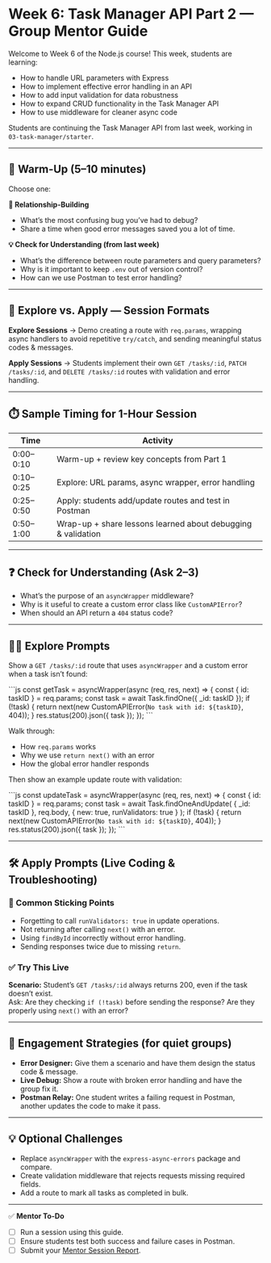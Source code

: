 # Week 6: Task Manager API Part 2 — Group Mentor Guide

Welcome to Week 6 of the Node.js course! This week, students are learning:

- How to handle URL parameters with Express  
- How to implement effective error handling in an API  
- How to add input validation for data robustness  
- How to expand CRUD functionality in the Task Manager API  
- How to use middleware for cleaner async code

Students are continuing the Task Manager API from last week, working in `03-task-manager/starter`.

---

## 🧊 Warm-Up (5–10 minutes)

Choose one:

**👋 Relationship-Building**  
- What’s the most confusing bug you’ve had to debug?  
- Share a time when good error messages saved you a lot of time.  

**💡 Check for Understanding (from last week)**  
- What’s the difference between route parameters and query parameters?  
- Why is it important to keep `.env` out of version control?  
- How can we use Postman to test error handling?

---

## 🧭 Explore vs. Apply — Session Formats

**Explore Sessions** → Demo creating a route with `req.params`, wrapping async handlers to avoid repetitive `try/catch`, and sending meaningful status codes & messages.  

**Apply Sessions** → Students implement their own `GET /tasks/:id`, `PATCH /tasks/:id`, and `DELETE /tasks/:id` routes with validation and error handling.

---

## ⏱️ Sample Timing for 1-Hour Session

| Time      | Activity                                                        |
|-----------|-----------------------------------------------------------------|
| 0:00–0:10 | Warm-up + review key concepts from Part 1                       |
| 0:10–0:25 | Explore: URL params, async wrapper, error handling              |
| 0:25–0:50 | Apply: students add/update routes and test in Postman           |
| 0:50–1:00 | Wrap-up + share lessons learned about debugging & validation    |

---

## ❓ Check for Understanding (Ask 2–3)

- What’s the purpose of an `asyncWrapper` middleware?  
- Why is it useful to create a custom error class like `CustomAPIError`?  
- When should an API return a `404` status code?  

---

## 🧑‍🏫 Explore Prompts

Show a `GET /tasks/:id` route that uses `asyncWrapper` and a custom error when a task isn’t found:

\`\`\`js
const getTask = asyncWrapper(async (req, res, next) => {
  const { id: taskID } = req.params;
  const task = await Task.findOne({ _id: taskID });
  if (!task) {
    return next(new CustomAPIError(`No task with id: ${taskID}`, 404));
  }
  res.status(200).json({ task });
});
\`\`\`

Walk through:
- How `req.params` works
- Why we use `return next()` with an error
- How the global error handler responds

Then show an example update route with validation:

\`\`\`js
const updateTask = asyncWrapper(async (req, res, next) => {
  const { id: taskID } = req.params;
  const task = await Task.findOneAndUpdate(
    { _id: taskID },
    req.body,
    { new: true, runValidators: true }
  );
  if (!task) {
    return next(new CustomAPIError(`No task with id: ${taskID}`, 404));
  }
  res.status(200).json({ task });
});
\`\`\`

---

## 🛠️ Apply Prompts (Live Coding & Troubleshooting)

### 🔧 Common Sticking Points
* Forgetting to call `runValidators: true` in update operations.  
* Not returning after calling `next()` with an error.  
* Using `findById` incorrectly without error handling.  
* Sending responses twice due to missing `return`.

### ✅ Try This Live

**Scenario:** Student’s `GET /tasks/:id` always returns 200, even if the task doesn’t exist.  
Ask: Are they checking `if (!task)` before sending the response? Are they properly using `next()` with an error?

---

## 💬 Engagement Strategies (for quiet groups)

- **Error Designer:** Give them a scenario and have them design the status code & message.  
- **Live Debug:** Show a route with broken error handling and have the group fix it.  
- **Postman Relay:** One student writes a failing request in Postman, another updates the code to make it pass.

---

## 💡 Optional Challenges

- Replace `asyncWrapper` with the `express-async-errors` package and compare.  
- Create validation middleware that rejects requests missing required fields.  
- Add a route to mark all tasks as completed in bulk.

---

✅ **Mentor To-Do**  
- [ ] Run a session using this guide.  
- [ ] Ensure students test both success and failure cases in Postman.  
- [ ] Submit your [Mentor Session Report](https://airtable.com/appoSRJMlXH9KvE6w/shrp0jjRtoMyTXRzh).
